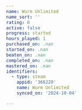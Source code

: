 ```yaml
---
name: Wurm Unlimited
name_sort: ''
rating: 0
active: false
progress: started
hours_played: 1
purchased_on: .nan
started_on: .nan
beaten_on: .nan
completed_on: .nan
mastered_on: .nan
identifiers:
  - type: steam
    appid: '366220'
    name: Wurm Unlimited
    synced_on: '2024-10-04'

---
```

